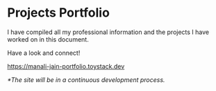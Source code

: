 # Projects Portfolio

I have compiled all my professional information and the projects I have worked on in this document.

Have a look and connect!

https://manali-jain-portfolio.toystack.dev

_*The site will be in a continuous development process._
